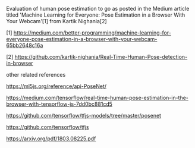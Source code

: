 Evaluation of human pose estimation to go as posted in the Medium article titled 'Machine Learning for Everyone: Pose Estimation in a Browser With Your Webcam'[1] from Kartik Nighania[2]

[1] https://medium.com/better-programming/machine-learning-for-everyone-pose-estimation-in-a-browser-with-your-webcam-65bb2648c16a

[2] https://github.com/kartik-nighania/Real-Time-Human-Pose-detection-in-browser

other related references

https://ml5js.org/reference/api-PoseNet/

https://medium.com/tensorflow/real-time-human-pose-estimation-in-the-browser-with-tensorflow-js-7dd0bc881cd5

https://github.com/tensorflow/tfjs-models/tree/master/posenet

https://github.com/tensorflow/tfjs

https://arxiv.org/pdf/1803.08225.pdf

